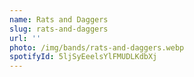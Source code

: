 ```yaml
---
name: Rats and Daggers
slug: rats-and-daggers
url: ''
photo: /img/bands/rats-and-daggers.webp
spotifyId: 5ljSyEeelsYlFMUDLKdbXj
---
```

